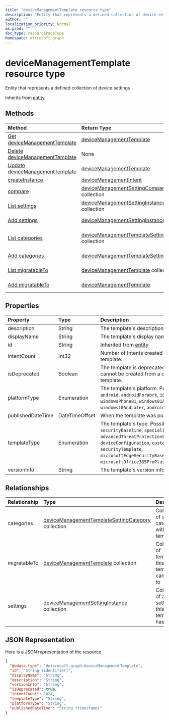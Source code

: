 ```yaml
---
title: "deviceManagementTemplate resource type"
description: "Entity that represents a defined collection of device settings"
author: ""
localization_priority: Normal
ms.prod: ""
doc_type: resourcePageType
Namespace: microsoft.graph
---
```



# deviceManagementTemplate resource type

Entity that represents a defined collection of device settings


Inherits from [entity](../resources/entity.md)

## Methods
|Method|Return Type|Description|
|:---|:---|:---|
|[Get deviceManagementTemplate](../api/devicemanagementtemplate-get.md)|[deviceManagementTemplate](../resources/deviceManagementTemplate.md)|Read properties and relationships of the [deviceManagementTemplate](../resources/devicemanagementtemplate.md) object.|
|[Delete deviceManagementTemplate](../api/devicemanagementtemplate-delete.md)|None|Deletes a [deviceManagementTemplate](../resources/devicemanagementtemplate.md).|
|[Update deviceManagementTemplate](../api/devicemanagementtemplate-update.md)|[deviceManagementTemplate](../resources/deviceManagementTemplate.md)|Update the properties of a [deviceManagementTemplate](../resources/devicemanagementtemplate.md) object.|
|[createInstance](../api/devicemanagementtemplate-createinstance.md)|[deviceManagementIntent](../resources/deviceManagementIntent.md)||
|[compare](../api/devicemanagementtemplate-compare.md)|[deviceManagementSettingComparison](../resources/deviceManagementSettingComparison.md) collection||
|[List settings](../api/devicemanagementtemplate-list-settings.md)|[deviceManagementSettingInstance](../resources/deviceManagementSettingInstance.md) collection|Get the deviceManagementSettingInstances from the settings navigation property.|
|[Add settings](../api/devicemanagementtemplate-post-settings.md)|[deviceManagementSettingInstance](../resources/deviceManagementSettingInstance.md)|Add settings by posting to the settings collection.|
|[List categories](../api/devicemanagementtemplate-list-categories.md)|[deviceManagementTemplateSettingCategory](../resources/deviceManagementTemplateSettingCategory.md) collection|Get the deviceManagementTemplateSettingCategories from the categories navigation property.|
|[Add categories](../api/devicemanagementtemplate-post-categories.md)|[deviceManagementTemplateSettingCategory](../resources/deviceManagementTemplateSettingCategory.md)|Add categories by posting to the categories collection.|
|[List migratableTo](../api/devicemanagementtemplate-list-migratableto.md)|[deviceManagementTemplate](../resources/deviceManagementTemplate.md) collection|Get the deviceManagementTemplates from the migratableTo navigation property.|
|[Add migratableTo](../api/devicemanagementtemplate-post-migratableto.md)|[deviceManagementTemplate](../resources/deviceManagementTemplate.md)|Add migratableTo by posting to the migratableTo collection.|

## Properties
|Property|Type|Description|
|:---|:---|:---|
|description|String|The template's description|
|displayName|String|The template's display name|
|id|String| Inherited from [entity](../resources/entity.md)|
|intentCount|Int32|Number of Intents created from this template.|
|isDeprecated|Boolean|The template is deprecated or not. Intents cannot be created from a deprecated template.|
|platformType|Enumeration|The template's platform. Possible values are: `android`, `androidForWork`, `iOS`, `macOS`, `windowsPhone81`, `windows81AndLater`, `windows10AndLater`, `androidWorkProfile`, `all`.|
|publishedDateTime|DateTimeOffset|When the template was published|
|templateType|Enumeration|The template's type. Possible values are: `securityBaseline`, `specializedDevices`, `advancedThreatProtectionSecurityBaseline`, `deviceConfiguration`, `custom`, `securityTemplate`, `microsoftEdgeSecurityBaseline`, `microsoftOffice365ProPlusSecurityBaseline`.|
|versionInfo|String|The template's version information|

## Relationships
|Relationship|Type|Description|
|:---|:---|:---|
|categories|[deviceManagementTemplateSettingCategory](../resources/deviceManagementTemplateSettingCategory.md) collection|Collection of setting categories within the template|
|migratableTo|[deviceManagementTemplate](../resources/deviceManagementTemplate.md) collection|Collection of templates this template can migrate to|
|settings|[deviceManagementSettingInstance](../resources/deviceManagementSettingInstance.md) collection|Collection of all settings this template has|

## JSON Representation
Here is a JSON representation of the resource.
<!-- {
  "blockType": "resource",
  "keyProperty": "id",
  "@odata.type": "microsoft.graph.deviceManagementTemplate",
  "baseType": "microsoft.graph.entity",
  "openType": false
}
-->
``` json
{
  "@odata.type": "#microsoft.graph.deviceManagementTemplate",
  "id": "String (identifier)",
  "displayName": "String",
  "description": "String",
  "versionInfo": "String",
  "isDeprecated": true,
  "intentCount": 1024,
  "templateType": "String",
  "platformType": "String",
  "publishedDateTime": "String (timestamp)"
}
```

